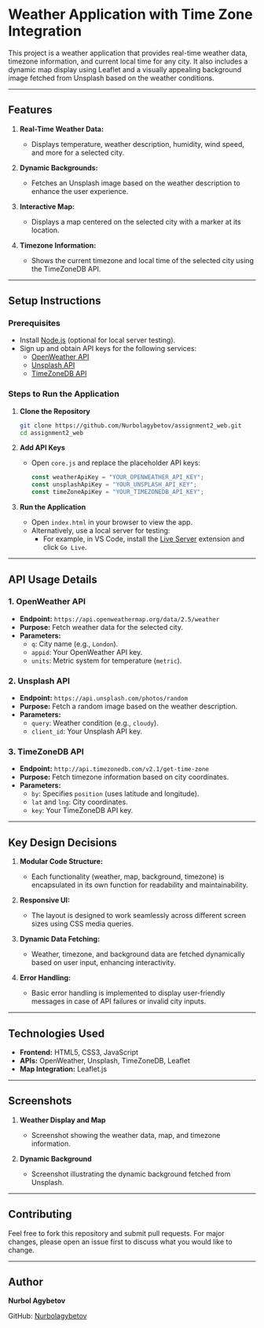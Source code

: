# Weather Application with Time Zone Integration

This project is a weather application that provides real-time weather data, timezone information, and current local time for any city. It also includes a dynamic map display using Leaflet and a visually appealing background image fetched from Unsplash based on the weather conditions.

---

## Features

1. **Real-Time Weather Data:**
   - Displays temperature, weather description, humidity, wind speed, and more for a selected city.
   
2. **Dynamic Backgrounds:**
   - Fetches an Unsplash image based on the weather description to enhance the user experience.

3. **Interactive Map:**
   - Displays a map centered on the selected city with a marker at its location.

4. **Timezone Information:**
   - Shows the current timezone and local time of the selected city using the TimeZoneDB API.

---

## Setup Instructions

### Prerequisites

- Install [Node.js](https://nodejs.org/) (optional for local server testing).
- Sign up and obtain API keys for the following services:
  - [OpenWeather API](https://openweathermap.org/api)
  - [Unsplash API](https://unsplash.com/developers)
  - [TimeZoneDB API](https://timezonedb.com/)

### Steps to Run the Application

1. **Clone the Repository**
   ```bash
   git clone https://github.com/Nurbolagybetov/assignment2_web.git
   cd assignment2_web
2. **Add API Keys**
   - Open `core.js` and replace the placeholder API keys:
     ```javascript
     const weatherApiKey = "YOUR_OPENWEATHER_API_KEY";
     const unsplashApiKey = "YOUR_UNSPLASH_API_KEY";
     const timeZoneApiKey = "YOUR_TIMEZONEDB_API_KEY";
     ```

3. **Run the Application**
   - Open `index.html` in your browser to view the app.
   - Alternatively, use a local server for testing:
     - For example, in VS Code, install the [Live Server](https://marketplace.visualstudio.com/items?itemName=ritwickdey.LiveServer) extension and click `Go Live`.

---

## API Usage Details

### 1. **OpenWeather API**
   - **Endpoint:** `https://api.openweathermap.org/data/2.5/weather`
   - **Purpose:** Fetch weather data for the selected city.
   - **Parameters:**
     - `q`: City name (e.g., `London`).
     - `appid`: Your OpenWeather API key.
     - `units`: Metric system for temperature (`metric`).

### 2. **Unsplash API**
   - **Endpoint:** `https://api.unsplash.com/photos/random`
   - **Purpose:** Fetch a random image based on the weather description.
   - **Parameters:**
     - `query`: Weather condition (e.g., `cloudy`).
     - `client_id`: Your Unsplash API key.

### 3. **TimeZoneDB API**
   - **Endpoint:** `http://api.timezonedb.com/v2.1/get-time-zone`
   - **Purpose:** Fetch timezone information based on city coordinates.
   - **Parameters:**
     - `by`: Specifies `position` (uses latitude and longitude).
     - `lat` and `lng`: City coordinates.
     - `key`: Your TimeZoneDB API key.

---

## Key Design Decisions

1. **Modular Code Structure:**
   - Each functionality (weather, map, background, timezone) is encapsulated in its own function for readability and maintainability.

2. **Responsive UI:**
   - The layout is designed to work seamlessly across different screen sizes using CSS media queries.

3. **Dynamic Data Fetching:**
   - Weather, timezone, and background data are fetched dynamically based on user input, enhancing interactivity.

4. **Error Handling:**
   - Basic error handling is implemented to display user-friendly messages in case of API failures or invalid city inputs.

---

## Technologies Used

- **Frontend:** HTML5, CSS3, JavaScript
- **APIs:** OpenWeather, Unsplash, TimeZoneDB, Leaflet
- **Map Integration:** Leaflet.js

---

## Screenshots

1. **Weather Display and Map**
   - Screenshot showing the weather data, map, and timezone information.

2. **Dynamic Background**
   - Screenshot illustrating the dynamic background fetched from Unsplash.

---

## Contributing

Feel free to fork this repository and submit pull requests. For major changes, please open an issue first to discuss what you would like to change.

---

## Author

**Nurbol Agybetov**

GitHub: [Nurbolagybetov](https://github.com/Nurbolagybetov)
